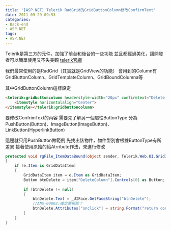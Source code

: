 ```yaml
---
title: '[ASP.NET] Telerik RadGrid的GridButtonColumn修改ConfirmText'
date: 2011-09-29 09:53
categories:
- Back-end
- ASP.NET
tags:
- ASP.NET
---
```

Telerik是第三方的元件，加強了前台和後台的一些功能
並且都經過美化，讓開發者可以簡單使用又不失美觀
[telerik官網](http://www.telerik.com/)

<!--more-->

我們最常使用的是RadGrid（其實就是GridView的功能）
會用到的Column有GridButtonColumn、GridTemplateColumn、GridBoundColumna等

其中GridButtonColumn這樣設定
``` html
<telerik:gridbuttoncolumn headerstyle-width="20px" confirmtext="Delete this contact?" ConfirmDialogType="RadWindow" ConfirmTitle="Delete" ButtonType="PushButton" CommandName="Delete" Text="Delete" UniqueName="DeleteColumn">
    <itemstyle horizontalalign="Center">
</itemstyle></telerik:gridbuttoncolumn>
```

要修改ConfrimText的內容
需要先了解另一個屬性ButtonType
分為PushButton(Button)、ImageButton(ImageButton)、LinkButton(HyperlinkButton)

這邊就只用PushButton做範例
先找出該物件，物件型別會根據ButtonType有所差異
接著使用原始的給Atrribute作法，來進行修改
``` csharp
protected void rgFile_ItemDataBound(object sender, Telerik.Web.UI.GridItemEventArgs e)
{
    if (e.Item is GridDataItem)
    {
        GridDataItem item = e.Item as GridDataItem;
        Button btnDelete = item["DeleteColumn"].Controls[0] as Button;
 
        if (btnDelete != null)
        {
            btnDelete.Text = _UIFace.GetFaceString("btnDelete");
            //ANS-00002:確定要刪除？
            btnDelete.Attributes["onclick"] = string.Format("return confirm('{0}');", _UIMsg.GetMessageString("ANS-00002"));
        }
    }
}
```